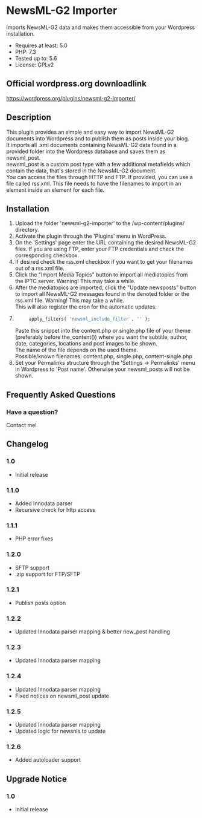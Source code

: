 # NewsML-G2 Importer

Imports NewsML-G2 data and makes them accessible from your Wordpress installation.  

* Requires at least: 5.0  
* PHP: 7.3 
* Tested up to: 5.6  
* License: GPLv2  

## Official wordpress.org downloadlink
https://wordpress.org/plugins/newsml-g2-importer/  


## Description

This plugin provides an simple and easy way to import NewsML-G2 documents into Wordpress and to publish them as posts inside your blog.   
It imports all .xml documents containing NewsML-G2 data found in a provided folder into the Wordpress database and saves them as newsml_post.   
newsml_post is a custom post type with a few additional metafields which contain the data, that's stored in the NewsML-G2 document.   
You can access the files through HTTP and FTP. If provided, you can use a file called rss.xml. This file needs to have the filenames to import in an <item> element inside an <link> element for each file.     


## Installation

1. Upload the folder 'newsml-g2-importer' to the /wp-content/plugins/ directory.  
2. Activate the plugin through the 'Plugins' menu in WordPress.   
3. On the 'Settings' page enter the URL containing the desired NewsML-G2 files. If you are using FTP, enter your FTP credentials and check the corresponding checkbox.   
4. If desired check the rss.xml checkbox if you want to get your filenames out of a rss.xml file.   
5. Click the "Import Media Topics" button to import all mediatopics from the IPTC server. Warning! This may take a while.      
6. After the mediatopics are imported, click the "Update newsposts" button to import all NewsML-G2 messages found in the denoted folder or the rss.xml file. Warning! This may take a while.         
   This will also register the cron for the automatic updates.    
7. ```php
		apply_filters( 'newsml_include_filter', '' );
	```    
   Paste this snippet into the content.php or single.php file of your theme (preferably before the_content()) where you want the subtitle, author, date, categories, locations and post images to be shown.       
   The name of the file depends on the used theme.   
   Possible/known filenames: content.php, single.php, content-single.php    
8. Set your Permalinks structure through the 'Settings -> Permalinks' menu in Wordpress to 'Post name'. Otherwise your newsml_posts will not be shown.   
 

## Frequently Asked Questions

### Have a question?

Contact me!

## Changelog

### 1.0 
* Initial release

### 1.1.0
* Added Innodata parser
* Recursive check for http access

### 1.1.1
* PHP error fixes

### 1.2.0
* SFTP support
* .zip support for FTP/SFTP

### 1.2.1
* Publish posts option
### 1.2.2
* Updated Innodata parser mapping & better new_post handling
### 1.2.3
* Updated Innodata parser mapping
### 1.2.4
* Updated Innodata parser mapping
* Fixed notices on newsml_post update
### 1.2.5
* Updated Innodata parser mapping
* Updated logic for newsnls to update
### 1.2.6
* Added autoloader support

## Upgrade Notice

### 1.0 
* Initial release
